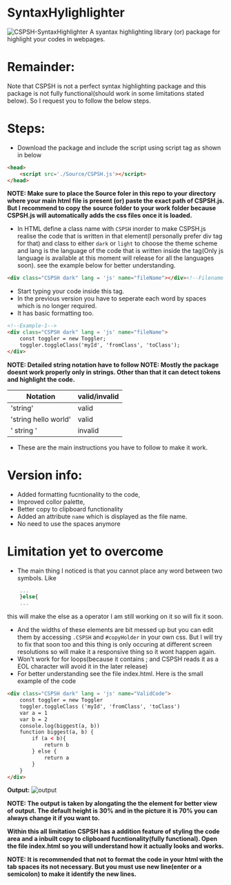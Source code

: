 # SyntaxHylighlighter

![CSPSH-SyntaxHighlighter](https://github.com/Chandra-sekhar-pilla/CSPSH/blob/main/Resources/CSPSH.png)
 A syantax highlighting library (or) package for highlight your codes in webpages.

# Remainder:

Note that CSPSH is not a perfect syntax highlighting package and this package is not fully functional(should work in some limitations stated below). So I request you to follow the below steps.

# Steps:

- Download the package and include the script using script tag as shown in below

```html
<head>
    <script src='./Source/CSPSH.js'></script>
</head>
```

**NOTE: Make sure to place the Source foler in this repo to your directory where your main html file is present (or) paste the exact path of CSPSH.js. But I recommend to copy the source folder to your work folder because CSPSH.js will automatically adds the css files once it is loaded.**

- In HTML define a class name with ``CSPSH`` inorder to make CSPSH.js realise the code that is written in that element(I personally prefer div tag for that) and class to either ``dark`` or ``light`` to choose the theme scheme and lang is the language of the code that is written inside the tag(Only js language is available at this moment will release for all the languages soon). see the example below for better understanding.

```html
<div class="CSPSH dark" lang = 'js' name="fileName"></div><!--Filename is optional and it will be "file" if the field is empty-->
```

- Start typing your code inside this tag.
- In the previous version you have to seperate each word by spaces which is no longer required.
- It has basic formatting too.

```html
<!--Example-1-->
<div class="CSPSH dark" lang = 'js' name="fileName">
    const toggler = new Toggler;
    toggler.toggleClass('myId', 'fromClass', 'toClass');
</div>
```

**NOTE: Detailed string notation have to follow**
**NOTE: Mostly the package doesnt work properly only in strings. Other than that it can detect tokens and highlight the code.**

Notation | valid/invalid
-------- | -------------
'string' | valid
'string hello world' | valid
' string '| invalid

- These are the main instructions you have to follow to make it work.

# Version info:
- Added formatting fucntionality to the code,
- Improved collor palette,
- Better copy to clipboard functionality
- Added an attribute ``name`` which is displayed as the file name.
- No need to use the spaces anymore

# Limitation yet to overcome
- The main thing I noticed is that you cannot place any word between two symbols. Like

```js
    ...
    }else{
    ...
``` 
this will make the else as a operator I am still working on it so will fix it soon.
- And the widths of these elements are bit messed up but you can edit them by accessing ``.CSPSH`` and ``#copyHolder`` in your own css. But I will try to fix that soon too and this thing is only occuring at different screen resolutions so will make it a responsive thing so it wont happen again.
- Won't work for for loops(because it contains ; and CSPSH reads it as a EOL character will avoid it in the later release)
- For better understanding see the file index.html. Here is the small example of the code

```html
<div class="CSPSH dark" lang = 'js' name="ValidCode">
    const toggler = new Toggler
    toggler.toggleClass ('myId', 'fromClass', 'toClass')
    var a = 1
    var b = 2
    console.log(biggest(a, b))
    function biggest(a, b) {
        if (a < b){
            return b
        } else {
            return a
        }
    }
</div>
```
**Output:**
![output](https://github.com/Chandra-sekhar-pilla/CSPSH/blob/main/Resources/Output.png)

**NOTE: The output is taken by alongating the the element for better view of output. The default height is 30% and in the picture it is 70% you can always change it if you want to.**

**Within this all limitation CSPSH has a addition feature of styling the code area and a inbuilt copy to clipboard fucntionality(fully functional). Open the file index.html so you will understand how it actually looks and works.**


**NOTE: It is recommended that not to format the code in your html with the tab spaces its not necessary. But you must use new line(enter or a semicolon) to make it identify the new lines.**